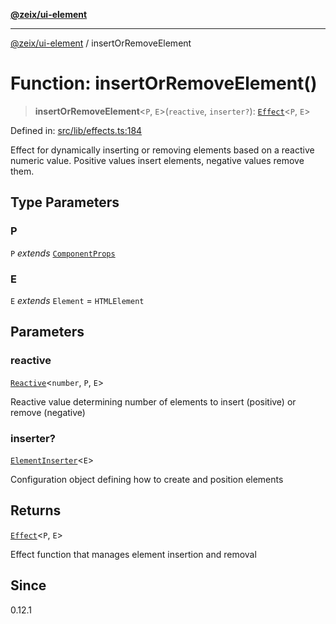 [**@zeix/ui-element**](../README.md)

***

[@zeix/ui-element](../globals.md) / insertOrRemoveElement

# Function: insertOrRemoveElement()

> **insertOrRemoveElement**\<`P`, `E`\>(`reactive`, `inserter?`): [`Effect`](../type-aliases/Effect.md)\<`P`, `E`\>

Defined in: [src/lib/effects.ts:184](https://github.com/zeixcom/ui-element/blob/df58db6949960ec0cd0685fb302ff1878e15bf79/src/lib/effects.ts#L184)

Effect for dynamically inserting or removing elements based on a reactive numeric value.
Positive values insert elements, negative values remove them.

## Type Parameters

### P

`P` *extends* [`ComponentProps`](../type-aliases/ComponentProps.md)

### E

`E` *extends* `Element` = `HTMLElement`

## Parameters

### reactive

[`Reactive`](../type-aliases/Reactive.md)\<`number`, `P`, `E`\>

Reactive value determining number of elements to insert (positive) or remove (negative)

### inserter?

[`ElementInserter`](../type-aliases/ElementInserter.md)\<`E`\>

Configuration object defining how to create and position elements

## Returns

[`Effect`](../type-aliases/Effect.md)\<`P`, `E`\>

Effect function that manages element insertion and removal

## Since

0.12.1
